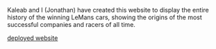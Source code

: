 Kaleab and I (Jonathan) have created this website to display the entire history of the winning LeMans cars, showing the origins of the most successful companies and racers of all time.


[deployed website](https://thekaleabsamuel.github.io/Le-mans-100-v1/)